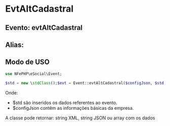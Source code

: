 # EvtAltCadastral

## Evento: evtAltCadastral

## Alias: 


## Modo de USO

```php
use NFePHP\eSocial\Event;

$std = new \stdClass();$evt = Event::evtAltCadastral($configJson, $std);
```

Onde:
- $std são inseridos os dados referentes ao evento.
- $configJson contêm as informações básicas da empresa.

A classe pode retornar: string XML, string JSON ou array com os dados
